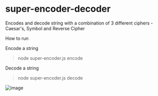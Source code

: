 # super-encoder-decoder
Encodes and decode string with a combination of 3 different ciphers - Caesar's, Symbol and Reverse Cipher

How to run

Encode a string
> node super-encoder.js encode

Decode a string
> node super-encoder.js decode


![image](https://user-images.githubusercontent.com/75366911/186755290-ed3812cf-0dc0-41a4-8278-3651adb68e78.png)
